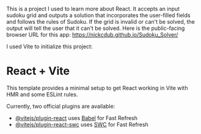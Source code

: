 This is a project I used to learn more about React. It accepts an input sudoku grid and outputs a solution that incorporates the user-filled fields and follows the rules of Sudoku. If the grid is invalid or can't be solved, the output will tell the user that it can't be solved.
Here is the public-facing browser URL for this app: https://nickcdub.github.io/Sudoku_Solver/

I used Vite to initialize this project:


# React + Vite

This template provides a minimal setup to get React working in Vite with HMR and some ESLint rules.

Currently, two official plugins are available:

- [@vitejs/plugin-react](https://github.com/vitejs/vite-plugin-react/blob/main/packages/plugin-react/README.md) uses [Babel](https://babeljs.io/) for Fast Refresh
- [@vitejs/plugin-react-swc](https://github.com/vitejs/vite-plugin-react-swc) uses [SWC](https://swc.rs/) for Fast Refresh
